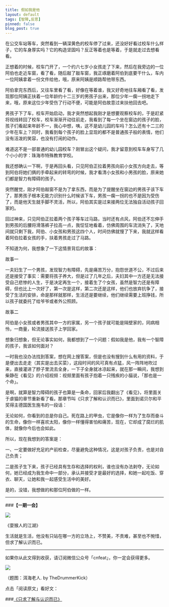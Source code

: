 ```yaml
---
title: 假如我是他
layout: default
tags: [智障,反思]
pinned: false
blog_post: true
---
```


在公交车站等车，突然看到一辆深黄色的校车停了过来，还没好好看过校车什么样子，它的车身厚实吗？它的构造坚固吗？反正等着也是等着，于是就走过去想看看。

正想着的时候，校车门开了，一个约六七岁小女孩走了下来，然后在我旁边的一位阿伯也走近车窗，看了看，随后敲了敲车窗，我正琢磨着阿伯到底要干什么，车内一位阿姨拿着一份文件给他，哦，原来阿姨是顺路帮他带东西。

阿伯拿完东西后，又往车里看了看，好像在等着谁，我又好奇地往车厢看了看，发现那位阿姨正扶着一位年龄约十二三岁的男孩子出来，那位少年一瘸一拐地走下来，哦，原来这位少年受伤了行动不便，可能是阿伯故意过来扶他回去吧。

男孩子下了车，校车开始启动，我才突然想起我刚才是想要观察校车的，于是赶紧将视线转回了校车，校车渐渐开动往前走，我看到了每一个坐在窗边的孩子的脸，孩子们看起来年龄不一，我心中想，咦，这不是幼儿园的车吗？怎么还有十二三的少年在车上？同时，我看到每个孩子的脸上显现的都不是普通孩子般的表情，他们没有活泼的笑容，也没有打闹的动作。

难道这不是一部普通的幼儿园校车？刚冒出这个疑问，我才留意到校车车身写了几个小小的字：珠海市特殊教育学校。

我还想确认一下啊，于是再回头看，只见阿伯正拉着男孩向前小女孩方向走去，等到阿伯将她们俩的手牵起来的转弯的时候，我才看清小女孩和小男孩的脸，原来她们都是智力有障碍的孩子。

突然醒觉，刚才阿伯敲窗不是为了拿东西，而是为了提醒坐在窗边的男孩子该下车了，那男孩子根本无能力识别什么时候该下车，男孩一瘸一拐的也不是因为受伤了，而是他天生就手脚不灵活，所以，阿伯其实是过来接两位无法独自活动孩子回家的。

回过神来，只见阿伯正拉着两个孩子等车过马路，当时还有点风，阿伯还不忘伸手到男孩的后腰将滑落裤子拉高一点，我怔怔地看着，仿佛周围的车流消失了，天地间就只剩下我，阿伯、小女孩和男孩这四个人，时间仿佛就慢了下来，我就这样看着阿伯拉着女孩的手，扶着男孩走过了马路。

不知道为何，我想象了一下这情景背后的故事：

故事一

一夫妇生了一个男孩，发现智力有障碍，先是痛苦万分，抱怨世道不公，不过后来还是接受了事实：需要将孩子养大，但是过了几年之后，夫妇其中一方还是无法接受自己悲惨的人生，于是决定再生一个，接着生了个女孩，虽然是智力还是有障碍，但也比上一次好了，第一次是这样，第二次还是这样，他们也放弃抗争了，接受了生活的安排，命是那样就那样，生活还是要继续，他们继续需要上班挣钱，所以孩子就委托了给爷爷或者外公照顾。

故事二

阿伯是小女孩或者男孩其中一方的家属，另一个孩子就可能是隔壁家的，同病相怜，一商量，轮流接送孩子上学回家。

想象归想象，但无论事实如何，我都想到了一个问题：假如我是他，我有一个智障的孩子，我该如何面对？

一时我也没办法找到答案，想在网上搜答案，但是也没有搜到什么有用的资料，于是便出去走走（其实是出去买菜），这段时间的风可真有点猛，风一阵阵地吹过来，直接灌进了脖子里流去全身，一下子全身就冰凉起来，就在那一瞬间，我想到柴静在《看见》的介绍视频：视频里面有孩子抱着一只残疾的小猫说，「那也是一个命」。

是啊，就算是智力障碍的孩子也算是一条命，回家后我翻出了《看见》，将里面关于虐猫的章节重新看了看。那章节叫《只求了解和认识而已》，里面到诺贝尔和平奖得主德国医生施韦的一段话：

无论如何，你看到的总是你自己。死在路上的甲虫，它是像你一样为了生存而奋斗的生命，像你一样喜欢太阳，像你一样懂得害怕和痛苦，现在，它却成了腐烂的肌体，就像你今后也会如此。

所以，现在我想到的答案是：

一、一定要做好充足的产前检查，尽量避免这种情况，这是对孩子负责，也是对自己负责；

二是孩子生下来，孩子已经具有生存和选择的权利，谁也没有办法剥夺，无论如何，她已经成为我生命中一部分，承认并接受才是最好的选择，和她一起吃饭、穿衣、聊天，让她和我一起感受生活中的美好。

是的，没错，我想做的和那位阿伯做的一样。

---

###**【一期一会】**

![](http://7d9mjz.com1.z0.glb.clouddn.com/Image-000-12-19-14-00.png)

《耍猴人的江湖》

生活就是生活，他没有只站在哪一方的立场上，不赞美，不责难，甚至也不惋惜，但求了解认识而已。

----

如果你从此文得到收获，请订阅微信公众号「cnfeat」，你一定会获得更多。

![](http://7d9mjz.com1.z0.glb.clouddn.com/2014-12-15.jpg)

（题图：洱海老人. by TheDrummerKick）

点击「阅读原文」看好文：

###[《只求了解与认识而已》](http://book.kanunu.org/book4/9611/212523.html)













